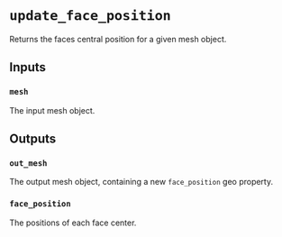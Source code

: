 # `update_face_position`

Returns the faces central position for a given mesh object.

## Inputs

### `mesh`
The input mesh object.

## Outputs

### `out_mesh`
The output mesh object, containing a new `face_position` geo property.

### `face_position`
The positions of each face center.